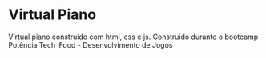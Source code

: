 
# Virtual Piano
Virtual piano construido com html, css e js.
Construido durante o bootcamp Potência Tech iFood - Desenvolvimento de Jogos

